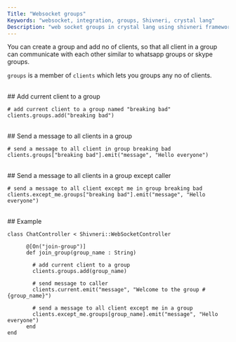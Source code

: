 ```yaml
---
Title: "Websocket groups"
Keywords: "websocket, integration, groups, Shivneri, crystal lang"
Description: "web socket groups in crystal lang using shivneri framework"
---
```


You can create a group and add no of clients, so that all client in a group can communicate with each other similar to whatsapp groups or skype groups.

`groups` is a member of `clients` which lets you groups any no of clients.

<br>
## Add current client to a group

```
# add current client to a group named "breaking bad"
clients.groups.add("breaking bad")
```
<br>
## Send a message to all clients in a group

```
# send a message to all client in group breaking bad
clients.groups["breaking bad"].emit("message", "Hello everyone")
```
<br>
## Send a message to all clients in a group except caller

```
# send a message to all client except me in group breaking bad
clients.except_me.groups["breaking bad"].emit("message", "Hello everyone")
```
<br>
## Example

```
class ChatController < Shivneri::WebSocketController

      @[On("join-group")]
      def join_group(group_name : String)

        # add current client to a group
        clients.groups.add(group_name)

        # send message to caller
        clients.current.emit("message", "Welcome to the group #{group_name}")

        # send a message to all client except me in a group
        clients.except_me.groups[group_name].emit("message", "Hello everyone")
      end
end
```


